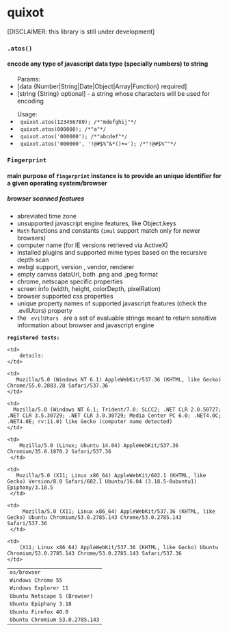 <h1>quixot</h1>
<div>[DISCLAIMER: this library is still under development]</div>



<h3><code>.atos()</code></h3>
<h4>encode any type of javascript data type (specially numbers) to string </h4>

<ul> Params:
    <li> [data {Number|String|Date|Object|Array|Function} required] </li>
    <li> [string {String} optional] - a string whose characters will be used for encoding </li>
</ul>


<ul> Usage:
      <li> <code> quixot.atos(123456789); /*"mdefghij"*/ </code> </li>
      <li>  <code> quixot.atos(000000); /*"a"*/ </code> </li>
       <li>  <code> quixot.atos('000000'); /*"abcdef"*/ </code> </li>
       <li>  <code> quixot.atos('000000', '!@#$%^&*()+='); /*"!@#$%^"*/ </code> </li>

</ul>


<h3><code>Fingerprint</code></h3>

<h4>main purpose of <code>fingerprint</code> instance is to provide an unique identifier for a given operating system/browser</h4>

<h5>browser scanned features</h5>
<ul>
    <li>
         abreviated time zone
    </li>
    <li>
        unsupported javascript engine features, like Object.keys
    </li>
    <li>
        <code>Math</code> functions and constants (<code>imul</code> support match only for newer browsers)
    </li>
    <li>
        computer name (for IE versions retrieved via ActiveX)
    </li>
    <li>
        installed plugins and supported mime types
        based on the recursive depth scan
    </li>
    <li>
        webgl support, version , vendor, renderer
    </li>
    <li>
        empty canvas dataUrl, both .png and .jpeg format
    </li>
    <li>
        chrome, netscape specific properties
    </li>
    <li>
       screen info (width, height, colorDepth, pixelRation)
    </li>
    <li>
        browser supported css properties
    </li>
    <li>
        unique property names of supported javascript features
        (check the .evilUtors) property
    </li>
    <li>
        the <code> evilUtors </code>  are a set of evaluable strings meant to return sensitive information
        about browser and javascript engine
    </li>
</ul>










<h4 style="font-family: monospace; font-size: 12px; margin: 0px; padding: 0px">registered tests:</h4>
<table style="font-family: monospace; font-size: 12px; margin: 0px; padding: 0px">
<tr>
    <td>
        os/browser
    </td>

    <td>
        details:
    </td>
</tr>

<tr>
    <td>
       Windows	Chrome	55
    </td>

    <td>
       Mozilla/5.0 (Windows NT 6.1) AppleWebKit/537.36 (KHTML, like Gecko) Chrome/55.0.2883.28 Safari/537.36
    </td>
</tr>


<tr>
    <td>
       Windows	Explorer 11
    </td>

    <td>
      Mozilla/5.0 (Windows NT 6.1; Trident/7.0; SLCC2; .NET CLR 2.0.50727; .NET CLR 3.5.30729; .NET CLR 3.0.30729; Media Center PC 6.0; .NET4.0C; .NET4.0E; rv:11.0) like Gecko (computer name detected)
    </td>
</tr>

<tr>
    <td>
       Ubuntu Netscape 5 (Browser)
    </td>

    <td>
        Mozilla/5.0 (Linux; Ubuntu 14.04) AppleWebKit/537.36 Chromium/35.0.1870.2 Safari/537.36
     </td>
</tr>


<tr>
    <td>
       Ubuntu Epiphany 3.18
    </td>

    <td>
       Mozilla/5.0 (X11; Linux x86_64) AppleWebKit/602.1 (KHTML, like Gecko) Version/8.0 Safari/602.1 Ubuntu/16.04 (3.18.5-0ubuntu1) Epiphany/3.18.5
     </td>
</tr>


<tr>
    <td>
       Ubuntu Firefox 40.0
    </td>

    <td>
         Mozilla/5.0 (X11; Linux x86_64) AppleWebKit/537.36 (KHTML, like Gecko) Ubuntu Chromium/53.0.2785.143 Chrome/53.0.2785.143 Safari/537.36
     </td>
</tr>


<tr>
    <td>
       Ubuntu Chromium 53.0.2785.143
    </td>

    <td>
        (X11; Linux x86_64) AppleWebKit/537.36 (KHTML, like Gecko) Ubuntu Chromium/53.0.2785.143 Chrome/53.0.2785.143 Safari/537.36
    </td>
</tr>

</table>




















